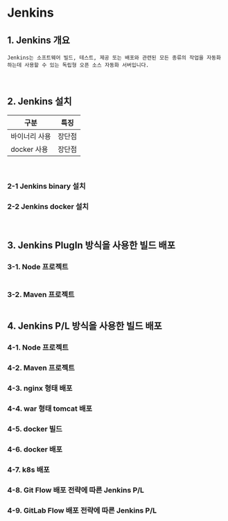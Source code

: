 # Jenkins 

## 1. Jenkins 개요
```
Jenkins는 소프트웨어 빌드, 테스트, 제공 또는 배포와 관련된 모든 종류의 작업을 자동화하는데 사용할 수 있는 독립형 오픈 소스 자동화 서버입니다.

```  
<br/>

## 2. Jenkins 설치

| 구분                                | 특징  |
|-----------------------------------|-----|
| 바이너리 사용	                         | 장단점 |
| docker 사용	                        | 장단점 |

<br/>

### 2-1 Jenkins binary 설치

### 2-2 Jenkins docker 설치

<br>

## 3. Jenkins PlugIn 방식을 사용한 빌드 배포

### 3-1. Node 프로젝트 


```

```

### 3-2. Maven 프로젝트

```

```


## 4. Jenkins P/L 방식을 사용한 빌드 배포

### 4-1. Node 프로젝트
### 4-2. Maven 프로젝트
### 4-3. nginx 형태 배포
### 4-4. war 형태 tomcat 배포
### 4-5. docker 빌드
### 4-6. docker 배포
### 4-7. k8s 배포
### 4-8. Git Flow 배포 전략에 따른 Jenkins P/L
### 4-9. GitLab Flow 배포 전략에 따른 Jenkins P/L 
